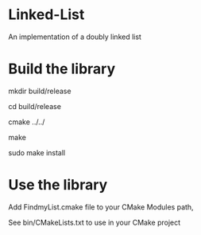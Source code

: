 # Linked-List
An implementation of a doubly linked list

# Build the library 
mkdir build/release

cd build/release

cmake ../../

make

sudo make install

# Use the library

Add FindmyList.cmake file to your CMake Modules path,

See bin/CMakeLists.txt to use in your CMake project
